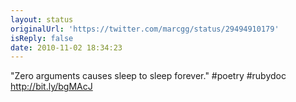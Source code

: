 ```yaml
---
layout: status
originalUrl: 'https://twitter.com/marcgg/status/29494910179'
isReply: false
date: 2010-11-02 18:34:23
---
```


"Zero arguments causes sleep to sleep forever." #poetry #rubydoc http://bit.ly/bgMAcJ
